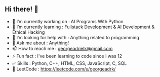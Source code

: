 ## Hi there! 👋

- 🔭 I’m currently working on : AI Programs With Python
- 🌱 I’m currently learning : Fullstack Development & AI Development & Ethical Hacking
- 🤔 I’m looking for help with : Anything related to programming
- 💬 Ask me about : Anything!
- 📫 How to reach me : georgeadrielk@gmail.com
- ⚡ Fun fact : I've been learning to code since I was 12
- ✅ Skills : Python, C++, HTML, CSS, JavaScript, C, SQL
- 💪 LeetCode : https://leetcode.com/u/georgeadrk/

<!--
**georgeadrk/georgeadrk** is a ✨ _special_ ✨ repository because its `README.md` (this file) appears on your GitHub profile.

Here are some ideas to get you started:

- 🔭 I’m currently working on ...
- 🌱 I’m currently learning ...
- 👯 I’m looking to collaborate on ...
- 🤔 I’m looking for help with ...
- 💬 Ask me about ...
- 📫 How to reach me: ...
- 😄 Pronouns: ...
- ⚡ Fun fact: ...
-->
